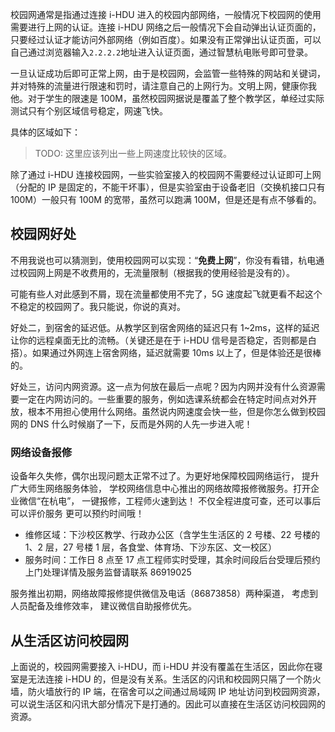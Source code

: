 校园网通常是指通过连接 i-HDU 进入的校园内部网络，一般情况下校园网的使用需要进行上网的认证。连接 i-HDU 网络之后一般情况下会自动弹出认证页面的，只要经过认证才能访问外部网络（例如百度）。如果没有正常弹出认证页面，可以自己通过浏览器输入`2.2.2.2`地址进入认证页面，通过智慧杭电账号即可登录。
​

一旦认证成功后即可正常上网，由于是校园网，会监管一些特殊的网站和关键词，并对特殊的流量进行限速和罚时，请注意自己的上网行为。文明上网，健康你我他。对于学生的限速是 100M，虽然校园网据说是覆盖了整个教学区，单经过实际测试只有个别区域信号稳定，网速飞快。
​

具体的区域如下：

> TODO: 这里应该列出一些上网速度比较快的区域。

除了通过 i-HDU 连接校园网，一些实验室接入的校园网不需要经过认证即可上网（分配的 IP 是固定的，不能干坏事），但是实验室由于设备老旧（交换机接口只有 100M）一般只有 100M 的宽带，虽然可以跑满 100M，但是还是有点不够看的。

## 校园网好处

不用我说也可以猜测到，使用校园网可以实现：“**免费上网**”，你没有看错，杭电通过校园网上网是不收费用的，无流量限制（根据我的使用经验是没有的）。
​

可能有些人对此感到不屑，现在流量都使用不完了，5G 速度起飞就更看不起这个不稳定的校园网了。我只能说，你说的真对。
​

好处二，到宿舍的延迟低。从教学区到宿舍网络的延迟只有 1~2ms，这样的延迟让你的远程桌面无比的流畅。（关键还是在于 i-HDU 信号是否稳定，否则都是白搭）。如果通过外网连上宿舍网络，延迟就需要 10ms 以上了，但是体验还是很棒的。
​

好处三，访问内网资源。这一点为何放在最后一点呢？因为内网并没有什么资源需要一定在内网访问的。一些重要的服务，例如选课系统都会在特定时间点对外开放，根本不用担心使用什么网络。虽然说内网速度会快一些，但是你怎么做到校园网的 DNS 什么时候崩了一下，反而是外网的人先一步进入呢！
​

### 网络设备报修

设备年久失修，偶尔出现问题太正常不过了。为更好地保障校园网络运行， 提升广大师生网络服务体验， 学校网络信息中心推出的网络故障报修微服务。打开企业微信“在杭电”， 一键报修，工程师火速到达！ 不仅全程进度可查，还可以事后可以评价服务 更可以预约时间哦！

- 维修区域：下沙校区教学、行政办公区（含学生生活区的 2 号楼、22 号楼的 1、2 层，27 号楼 1 层，各食堂、体育场、下沙东区、文一校区）
- 服务时间：工作日 8 点至 17 点工程师实时受理，其余时间段后台受理后预约上门处理详情及服务监督请联系 86919025

服务推出初期，网络故障报修提供微信及电话（86873858）两种渠道， 考虑到人员配备及维修效率， 建议微信自助报修优先。

## 从生活区访问校园网

上面说的，校园网需要接入 i-HDU，而 i-HDU 并没有覆盖在生活区，因此你在寝室是无法连接 i-HDU 的，但是没有关系。生活区的闪讯和校园网只隔了一个防火墙，防火墙放行的 IP 端，在宿舍可以之间通过局域网 IP 地址访问到校园网资源，可以说生活区和闪讯大部分情况下是打通的。因此可以直接在生活区访问校园网的资源。
